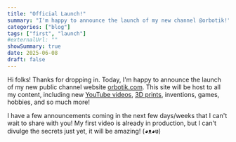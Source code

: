 ```yaml
---
title: "Official Launch!"
summary: "I'm happy to announce the launch of my new channel @orbotik!"
categories: ["blog"]
tags: ["first", "launch"]
#externalUrl: ""
showSummary: true
date: 2025-06-08
draft: false
---
```


Hi folks! Thanks for dropping in. Today, I'm happy to announce the launch of my new public channel website [orbotik.com](https://orbotik.com). This site will be host to all my content, including new [YouTube videos](https://youtube.com/orbotik), [3D prints](https://makerworld.com/en/@orbotik), inventions, games, hobbies, and so much more!

I have a few announcements coming in the next few days/weeks that I can't wait to share with you! My first video is already in production, but I can't divulge the secrets just yet, it will be amazing! (◕ᴥ◕ʋ)